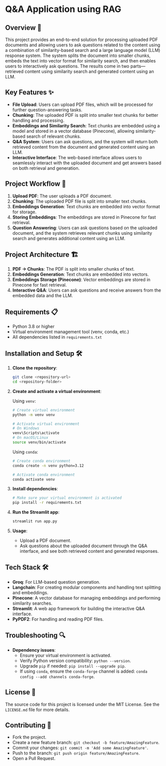 # Q&A Application using RAG

## Overview 📄
This project provides an end-to-end solution for processing uploaded PDF documents and allowing users to ask questions related to the content using a combination of similarity-based search and a large language model (LLM) response system. The system splits the document into smaller chunks, embeds the text into vector format for similarity search, and then enables users to interactively ask questions. The results come in two parts—retrieved content using similarity search and generated content using an LLM.

## Key Features ✨
- **File Upload**: Users can upload PDF files, which will be processed for further question-answering tasks.
- **Chunking**: The uploaded PDF is split into smaller text chunks for better handling and processing.
- **Embeddings and Similarity Search**: Text chunks are embedded using a model and stored in a vector database (Pinecone), allowing similarity-based search of relevant chunks.
- **Q&A System**: Users can ask questions, and the system will return both retrieved content from the document and generated content using an LLM.
- **Interactive Interface**: The web-based interface allows users to seamlessly interact with the uploaded document and get answers based on both retrieval and generation.

## Project Workflow 🔄
1. **Upload PDF**: The user uploads a PDF document.
2. **Chunking**: The uploaded PDF file is split into smaller text chunks.
3. **Embeddings Generation**: Text chunks are embedded into vector format for storage.
4. **Storing Embeddings**: The embeddings are stored in Pinecone for fast retrieval.
5. **Question Answering**: Users can ask questions based on the uploaded document, and the system retrieves relevant chunks using similarity search and generates additional content using an LLM.

## Project Architecture 🏗️
1. **PDF → Chunks**: The PDF is split into smaller chunks of text.
2. **Embeddings Generation**: Text chunks are embedded into vectors.
3. **Embeddings Storage (Pinecone)**: Vector embeddings are stored in Pinecone for fast retrieval.
4. **Interactive Q&A**: Users can ask questions and receive answers from the embedded data and the LLM.

## Requirements 📋
- Python 3.8 or higher
- Virtual environment management tool (venv, conda, etc.)
- All dependencies listed in `requirements.txt`

## Installation and Setup 🛠️
1. **Clone the repository**:
   ```bash
   git clone <repository-url>
   cd <repository-folder>
   ```

2. **Create and activate a virtual environment**:

   Using `venv`:
   ```bash
   # Create virtual environment
   python -m venv venv

   # Activate virtual environment
   # On Windows
   venv\Scripts\activate
   # On macOS/Linux
   source venv/bin/activate
   ```

   Using `conda`:
   ```bash
   # Create conda environment
   conda create -n venv python=3.12

   # Activate conda environment
   conda activate venv
   ```

3. **Install dependencies**:
   ```bash
   # Make sure your virtual environment is activated
   pip install -r requirements.txt
   ```

4. **Run the Streamlit app**:
   ```bash
   streamlit run app.py
   ```

5. **Usage**:
   - Upload a PDF document.
   - Ask questions about the uploaded document through the Q&A interface, and see both retrieved content and generated responses.

## Tech Stack 🛠️
- **Groq**: For LLM-based question generation.
- **Langchain**: For creating modular components and handling text splitting and embeddings.
- **Pinecone**: A vector database for managing embeddings and performing similarity searches.
- **Streamlit**: A web app framework for building the interactive Q&A interface.
- **PyPDF2**: For handling and reading PDF files.

## Troubleshooting 🔍
- **Dependency issues**:
  - Ensure your virtual environment is activated.
  - Verify Python version compatibility: `python --version`.
  - Upgrade `pip` if needed: `pip install --upgrade pip`.
  - If using `conda`, ensure the `conda-forge` channel is added: `conda config --add channels conda-forge`.

## License 📄
The source code for this project is licensed under the MIT License. See the `LICENSE.md` file for more details.

## Contributing 🤝
- Fork the project.
- Create a new feature branch: `git checkout -b feature/AmazingFeature`.
- Commit your changes: `git commit -m 'Add some AmazingFeature'`.
- Push to the branch: `git push origin feature/AmazingFeature`.
- Open a Pull Request.

